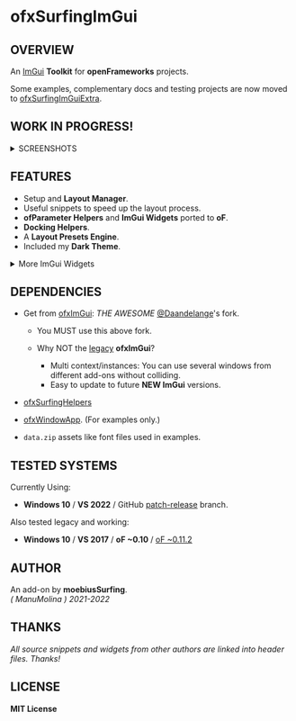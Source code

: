 ofxSurfingImGui
=============================

## OVERVIEW

An [ImGui](https://github.com/ocornut/imgui) **Toolkit** for **openFrameworks** projects.  

Some examples, complementary docs and testing projects are now moved to [ofxSurfingImGuiExtra](https://github.com/moebiussurfing/ofxSurfingImGuiExtra).  

## WORK IN PROGRESS!

<details>
  <summary>SCREENSHOTS</summary>
  <p>

[Examples Screenshots](https://github.com/moebiussurfing/ofxSurfingImGui/tree/master/Examples)  

#### Widgets & Layout Engine

![](https://github.com/moebiussurfing/ofxSurfingImGuiExtra/blob/master/readme_media/image/1_Widgets_Sliders2.PNG)  

#### Layout Presets Engine

![](https://github.com/moebiussurfing/ofxSurfingImGuiExtra/blob/master/readme_media/gif/3_0_Layout_Docking2.gif)  
  </p>
</details>

## FEATURES 

- Setup and **Layout Manager**.
- Useful snippets to speed up the layout process.  
- **ofParameter Helpers** and **ImGui Widgets** ported to **oF**.
- **Docking Helpers**.
- A **Layout Presets Engine**.
- Included my **Dark Theme**.

<details>
  <summary>More ImGui Widgets</summary>
  <p>

  - Big Toggles and Buttons
  - Vertical and Horizontal Sliders
  - Range Sliders
  - Styled Knobs
  - Inactive, hidden, locked widgets
  - Show or hide labels and values
  - DearWidgets
  - Gradient Color Designer
  - Matrix Selector
  - Progress bars and waiting spinners
  - Files Browser
  - Curve Editors
  - Mouse Wheel control
  </p>
</details>


## DEPENDENCIES
* Get from [ofxImGui](https://github.com/Daandelange/ofxImGui/): _THE AWESOME_ [@Daandelange](https://github.com/Daandelange)'s fork.  
  - You MUST use this above fork.  

  - Why NOT the [legacy](https://github.com/jvcleave/ofxImGui) **ofxImGui**? 
    - Multi context/instances: You can use several windows from different add-ons without colliding.  
    - Easy to update to future **NEW ImGui** versions.  


* [ofxSurfingHelpers](https://github.com/moebiussurfing/ofxSurfingHelpers)
* [ofxWindowApp](https://github.com/moebiussurfing/ofxWindowApp). (For examples only.)
* `data.zip` assets like font files used in examples.

## TESTED SYSTEMS

Currently Using:  
- **Windows 10** / **VS 2022** / GitHub [patch-release](https://github.com/openframeworks/openFrameworks/tree/patch-release) branch.  

Also tested legacy and working:  
- **Windows 10** / **VS 2017** / **oF ~0.10** / [oF ~0.11.2](https://github.com/openframeworks/openFrameworks/releases/download/0.11.2/of_v0.11.2_vs2017_release.zip)

## AUTHOR
An add-on by **moebiusSurfing**.  
*( ManuMolina ) 2021-2022*  

## THANKS
_All source snippets and widgets from other authors are linked into header files. Thanks!_

## LICENSE
**MIT License**

